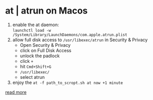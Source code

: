 # at | atrun on Macos

1. enable the at daemon: \
   `launchctl load -w /System/Library/LaunchDaemons/com.apple.atrun.plist`
1. allow full disk access to `/usr/libexec/atrun` in Security & Privacy
   - Open Security & Privacy
   - click on Full Disk Access
   - unlock the padlock
   - click `+`
   - hit `Cmd+Shift+G`
   - `/usr/libexec/`
   - select atrun
1. enjoy the `at -f path_to_scropt.sh at now +1 minute`


[read more](https://unix.stackexchange.com/a/478840/131514)

